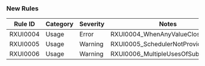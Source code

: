 ### New Rules

Rule ID | Category | Severity | Notes
--------|----------|----------|--------------------
RXUI0004| Usage    | Error    | RXUI0004_WhenAnyValueClosure
RXUI0005| Usage    | Warning  | RXUI0005_SchedulerNotProvided
RXUI0006| Usage    | Warning  | RXUI0006_MultipleUsesOfSubscribeOn
